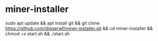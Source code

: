 # miner-installer
sudo apt update && apt install git && git clone https://github.com/diggerwf/miner-installer.git && cd miner-installer && chmod +x start.sh && ./start.sh
